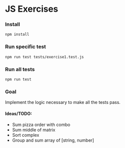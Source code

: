 # JS Exercises

### Install

```shell
npm install
```

### Run specific test

```shell
npm run test tests/exercise1.test.js
```

### Run all tests

```shell
npm run test
```

### Goal
Implement the logic necessary to make all the tests pass.

#### Ideas/TODO:
* Sum pizza order with combo
* Sum middle of matrix
* Sort complex
* Group and sum array of [string, number]
